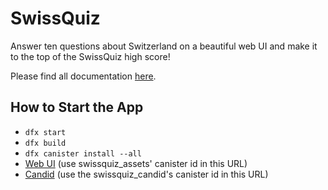 # SwissQuiz

Answer ten questions about Switzerland on a beautiful web UI and make it to the top of the SwissQuiz high score!

Please find all documentation [here](https://www.notion.so/SwissQuiz-dc35bbea4ebf40ce9e7ec9bf0353abf8).

## How to Start the App
* `dfx start`
* `dfx build`
* `dfx canister install --all`
* [Web UI](http://127.0.0.1:8000/?canisterId=ic:02000000000000000000000000000000000153) (use swissquiz_assets' canister id in this URL)
* [Candid](http://127.0.0.1:8000/?canisterId=ic:03000000000000000000000000000000000179) (use the swissquiz_candid's canister id in this URL)